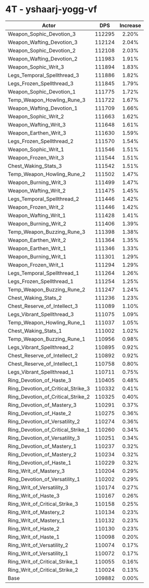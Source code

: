 # 4T - yshaarj-yogg-vf
| Actor | DPS | Increase |
|---|:---:|:---:|
|Weapon_Sophic_Devotion_3|112295|2.20%|
|Weapon_Wafting_Devotion_3|112124|2.04%|
|Weapon_Sophic_Devotion_2|112108|2.03%|
|Weapon_Wafting_Devotion_2|111983|1.91%|
|Weapon_Sophic_Writ_3|111894|1.83%|
|Legs_Temporal_Spellthread_3|111886|1.82%|
|Legs_Frozen_Spellthread_3|111845|1.79%|
|Weapon_Sophic_Devotion_1|111775|1.72%|
|Temp_Weapon_Howling_Rune_3|111722|1.67%|
|Weapon_Wafting_Devotion_1|111709|1.66%|
|Weapon_Sophic_Writ_2|111663|1.62%|
|Weapon_Wafting_Writ_3|111648|1.61%|
|Weapon_Earthen_Writ_3|111630|1.59%|
|Legs_Frozen_Spellthread_2|111570|1.54%|
|Weapon_Sophic_Writ_1|111546|1.51%|
|Weapon_Frozen_Writ_3|111544|1.51%|
|Chest_Waking_Stats_3|111542|1.51%|
|Temp_Weapon_Howling_Rune_2|111502|1.47%|
|Weapon_Burning_Writ_3|111499|1.47%|
|Weapon_Wafting_Writ_2|111475|1.45%|
|Legs_Temporal_Spellthread_2|111446|1.42%|
|Weapon_Frozen_Writ_2|111446|1.42%|
|Weapon_Wafting_Writ_1|111428|1.41%|
|Weapon_Burning_Writ_2|111406|1.39%|
|Temp_Weapon_Buzzing_Rune_3|111398|1.38%|
|Weapon_Earthen_Writ_2|111364|1.35%|
|Weapon_Earthen_Writ_1|111346|1.33%|
|Weapon_Burning_Writ_1|111301|1.29%|
|Weapon_Frozen_Writ_1|111294|1.29%|
|Legs_Temporal_Spellthread_1|111264|1.26%|
|Legs_Frozen_Spellthread_1|111254|1.25%|
|Temp_Weapon_Buzzing_Rune_2|111247|1.24%|
|Chest_Waking_Stats_2|111236|1.23%|
|Chest_Reserve_of_Intellect_3|111089|1.10%|
|Legs_Vibrant_Spellthread_3|111075|1.09%|
|Temp_Weapon_Howling_Rune_1|111037|1.05%|
|Chest_Waking_Stats_1|111002|1.02%|
|Temp_Weapon_Buzzing_Rune_1|110956|0.98%|
|Legs_Vibrant_Spellthread_2|110895|0.92%|
|Chest_Reserve_of_Intellect_2|110892|0.92%|
|Chest_Reserve_of_Intellect_1|110758|0.80%|
|Legs_Vibrant_Spellthread_1|110711|0.75%|
|Ring_Devotion_of_Haste_3|110405|0.48%|
|Ring_Devotion_of_Critical_Strike_3|110332|0.41%|
|Ring_Devotion_of_Critical_Strike_2|110325|0.40%|
|Ring_Devotion_of_Mastery_3|110291|0.37%|
|Ring_Devotion_of_Haste_2|110275|0.36%|
|Ring_Devotion_of_Versatility_2|110274|0.36%|
|Ring_Devotion_of_Critical_Strike_1|110260|0.34%|
|Ring_Devotion_of_Versatility_3|110251|0.34%|
|Ring_Devotion_of_Mastery_1|110237|0.32%|
|Ring_Devotion_of_Mastery_2|110234|0.32%|
|Ring_Devotion_of_Haste_1|110229|0.32%|
|Ring_Writ_of_Mastery_3|110204|0.29%|
|Ring_Devotion_of_Versatility_1|110202|0.29%|
|Ring_Writ_of_Versatility_3|110174|0.27%|
|Ring_Writ_of_Haste_3|110167|0.26%|
|Ring_Writ_of_Critical_Strike_3|110158|0.25%|
|Ring_Writ_of_Mastery_2|110134|0.23%|
|Ring_Writ_of_Mastery_1|110132|0.23%|
|Ring_Writ_of_Haste_2|110130|0.23%|
|Ring_Writ_of_Haste_1|110098|0.20%|
|Ring_Writ_of_Versatility_2|110074|0.17%|
|Ring_Writ_of_Versatility_1|110072|0.17%|
|Ring_Writ_of_Critical_Strike_1|110055|0.16%|
|Ring_Writ_of_Critical_Strike_2|110024|0.13%|
|Base|109882|0.00%|
